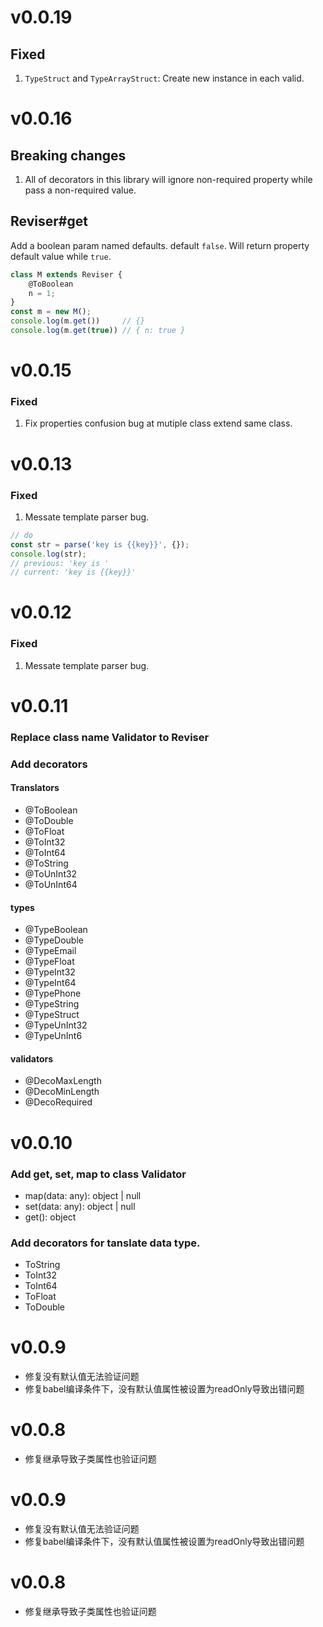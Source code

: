 # v0.0.19
## Fixed
1.  `TypeStruct` and `TypeArrayStruct`: Create new instance in each valid.

# v0.0.16
## Breaking changes
1. All of decorators in this library will ignore non-required property while pass a non-required value.

## Reviser#get
Add a boolean param named defaults. default `false`. Will return property default value while `true`.
```js
class M extends Reviser {
	@ToBoolean
	n = 1;
}
const m = new M();
console.log(m.get())     // {}
console.log(m.get(true)) // { n: true }
```

# v0.0.15
### Fixed
1. Fix properties confusion bug at mutiple class extend same class.

# v0.0.13
### Fixed
1. Messate template parser bug.

```js
// do
const str = parse('key is {{key}}', {});
console.log(str);
// previous: 'key is '
// current: 'key is {{key}}'
```

# v0.0.12
### Fixed
1. Messate template parser bug.

# v0.0.11
### Replace class name Validator to Reviser
### Add decorators

#### Translators
+ @ToBoolean
+ @ToDouble
+ @ToFloat
+ @ToInt32
+ @ToInt64
+ @ToString
+ @ToUnInt32
+ @ToUnInt64

#### types
+ @TypeBoolean
+ @TypeDouble
+ @TypeEmail
+ @TypeFloat
+ @TypeInt32
+ @TypeInt64
+ @TypePhone
+ @TypeString
+ @TypeStruct
+ @TypeUnInt32
+ @TypeUnInt6

#### validators
+ @DecoMaxLength
+ @DecoMinLength
+ @DecoRequired

# v0.0.10
### Add get, set, map to class Validator
+ map(data: any): object | null
+ set(data: any): object | null
+ get(): object

### Add decorators for tanslate data type.
+ ToString
+ ToInt32
+ ToInt64
+ ToFloat
+ ToDouble

# v0.0.9
+ 修复没有默认值无法验证问题
+ 修复babel编译条件下，没有默认值属性被设置为readOnly导致出错问题

# v0.0.8
+ 修复继承导致子类属性也验证问题


# v0.0.9
+ 修复没有默认值无法验证问题
+ 修复babel编译条件下，没有默认值属性被设置为readOnly导致出错问题

# v0.0.8
+ 修复继承导致子类属性也验证问题
